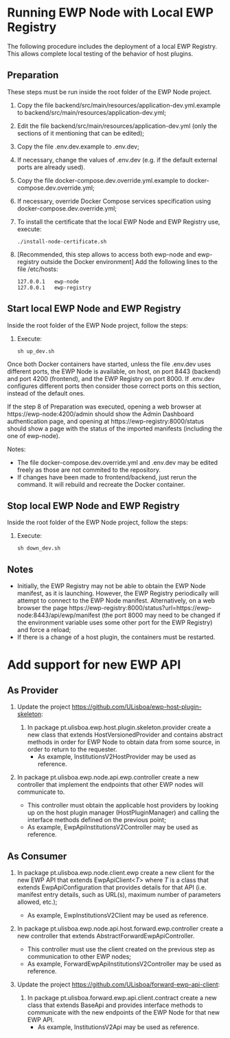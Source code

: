 # Running EWP Node with Local EWP Registry

The following procedure includes the deployment of a local EWP Registry.
This allows complete local testing of the behavior of host plugins.

## Preparation

These steps must be run inside the root folder of the EWP Node project.

1. Copy the file backend/src/main/resources/application-dev.yml.example to backend/src/main/resources/application-dev.yml;

2. Edit the file backend/src/main/resources/application-dev.yml (only the sections of it mentioning that can be edited);

3. Copy the file .env.dev.example to .env.dev;

4. If necessary, change the values of .env.dev (e.g. if the default external ports are already used).

5. Copy the file docker-compose.dev.override.yml.example to docker-compose.dev.override.yml;

6. If necessary, override Docker Compose services specification using docker-compose.dev.override.yml;

7. To install the certificate that the local EWP Node and EWP Registry use, execute:

    ```
    ./install-node-certificate.sh
    ```

8. [Recommended, this step allows to access both ewp-node and ewp-registry outside the Docker environment] Add the following lines to the file /etc/hosts:
    ```
    127.0.0.1   ewp-node
    127.0.0.1   ewp-registry
    ```

## Start local EWP Node and EWP Registry

Inside the root folder of the EWP Node project, follow the steps:

1. Execute:

    ```
    sh up_dev.sh
    ```

Once both Docker containers have started, unless the file .env.dev uses different ports, the EWP Node is available, on host, on port 8443 (backend) and port 4200 (frontend), and the EWP Registry on port 8000. If .env.dev configures different ports then consider those correct ports on this section, instead of the default ones.

If the step 8 of Preparation was executed, opening a web browser at https://ewp-node:4200/admin should show the Admin Dashboard authentication page, and opening at https://ewp-registry:8000/status should show a page with the status of the imported manifests (including the one of ewp-node).

Notes:
 - The file docker-compose.dev.override.yml and .env.dev may be edited freely as those are not commited to the repository.
 - If changes have been made to frontend/backend, just rerun the command. It will rebuild and recreate the Docker container.


## Stop local EWP Node and EWP Registry

Inside the root folder of the EWP Node project, follow the steps:

1. Execute:

    ```
    sh down_dev.sh
    ```

## Notes

- Initially, the EWP Registry may not be able to obtain the EWP Node manifest, as it is launching. However, the EWP Registry periodically will attempt to connect to the EWP Node manifest. Alternatively, on a web browser the page https://ewp-registry:8000/status?url=https://ewp-node:8443/api/ewp/manifest (the port 8000 may need to be changed if the environment variable uses some other port for the EWP Registry) and force a reload;
- If there is a change of a host plugin, the containers must be restarted.


# Add support for new EWP API

## As Provider

1. Update the project https://github.com/ULisboa/ewp-host-plugin-skeleton:
    1. In package pt.ulisboa.ewp.host.plugin.skeleton.provider create a new class that extends
       HostVersionedProvider and contains abstract methods in order for EWP Node to obtain data from
       some source, in order to return to the requester.
        - As example, InstitutionsV2HostProvider may be used as reference.

2. In package pt.ulisboa.ewp.node.api.ewp.controller create a new controller that implement the
   endpoints that other EWP nodes will communicate to.
    - This controller must obtain the applicable host providers by looking up on the host plugin
      manager (HostPluginManager)
      and calling the interface methods defined on the previous point;
    - As example, EwpApiInstitutionsV2Controller may be used as reference.

## As Consumer

1. In package pt.ulisboa.ewp.node.client.ewp create a new client for the new EWP API that extends
   EwpApiClient<*T*> where *T* is a class that extends EwpApiConfiguration that provides details for
   that API (i.e. manifest entry details, such as URL(s), maximum number of parameters allowed,
   etc.);
    - As example, EwpInstitutionsV2Client may be used as reference.

2. In package pt.ulisboa.ewp.node.api.host.forward.ewp.controller create a new controller that
   extends AbstractForwardEwpApiController.
    - This controller must use the client created on the previous step as communication to other EWP
      nodes;
    - As example, ForwardEwpApiInstitutionsV2Controller may be used as reference.

3. Update the project https://github.com/ULisboa/forward-ewp-api-client:
    1. In package pt.ulisboa.forward.ewp.api.client.contract create a new class that extends BaseApi
       and provides interface methods to communicate with the new endpoints of the EWP Node for that
       new EWP API.
        - As example, InstitutionsV2Api may be used as reference.
    